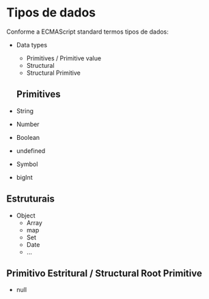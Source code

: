 # Tipos de dados
Conforme a ECMAScript standard termos tipos de dados:
* Data types
    * Primitives / Primitive value 
    * Structural
    * Structural Primitive

    ##  Primitives 
        
* String
* Number
* Boolean
* undefined
* Symbol
* bigInt

## Estruturais
* Object
    * Array
    * map
    * Set
    * Date
    * ...

## Primitivo Estritural / Structural Root Primitive
* null